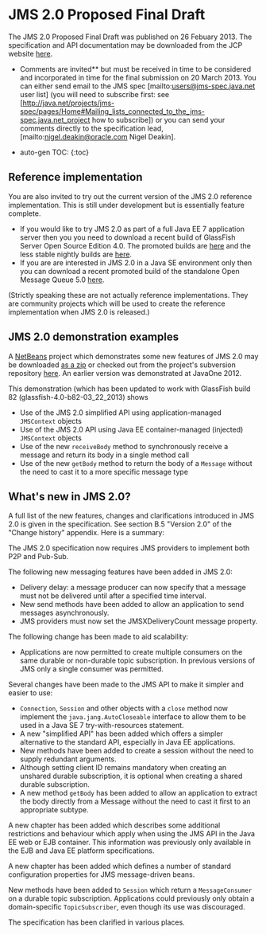 # JMS 2.0 Proposed Final Draft

The JMS 2.0 Proposed Final Draft was published on 26 Febuary 2013. The specification and API documentation may be downloaded from the JCP website [here](http://jcp.org/aboutJava/communityprocess/pfd/jsr343/index.html). 

  * Comments are invited** but must be received in time to be considered and incorporated in time for the final submission on 20 March 2013. You can either send email to the JMS spec  [mailto:users@jms-spec.java.net user list] (you will need to subscribe first: see [http://java.net/projects/jms-spec/pages/Home#Mailing_lists_connected_to_the_jms-spec.java.net_project how to  subscribe]) or you can send your comments directly to the specification lead,  [mailto:nigel.deakin@oracle.com Nigel Deakin]. 

* auto-gen TOC:
{:toc}

## Reference implementation 

You are also invited to try out the current version of the JMS 2.0 reference implementation. This is still under development but is essentially feature complete. 
* If you would like to try JMS 2.0 as part of a full Java EE 7 application server then you you need to download a recent build of GlassFish Server Open Source Edition 4.0. The promoted builds are [here](http://dlc.sun.com.edgesuite.net/glassfish/4.0/promoted/) and the less stable nightly builds are [here](http://dlc.sun.com.edgesuite.net/glassfish/4.0/nightly/). 
* If you are are interested in JMS 2.0 in a Java SE environment only then you can download a recent promoted build of the standalone Open Message Queue 5.0 [here](http://mq.java.net/5.0.html#download). 

(Strictly speaking these are not actually reference implementations. They are community projects which will be used to create the reference implementation when JMS 2.0 is released.)

## JMS 2.0 demonstration examples 

A [NetBeans](http://netbeans.org) project which demonstrates some new features of JMS 2.0 may be downloaded  [as a zip](/jms-spec/downloads/JMS20Demo.zip) or checked out from the project's subversion repository [here](https://github.com/javaee/jms-spec/tree/master/jms2.0/demos/JMS20Demo). An earlier version was demonstrated at JavaOne 2012.

This demonstration (which has been updated to work with GlassFish build 82 (glassfish-4.0-b82-03_22_2013) shows
* Use of the JMS 2.0 simplified API  using application-managed `JMSContext` objects
* Use of the JMS 2.0 API using Java EE container-managed (injected) `JMSContext` objects
* Use of the new `receiveBody` method to synchronously receive a message and return its body in a single method call
* Use of the new `getBody` method to return the body of a `Message` without the need to cast it to a more specific message type

## What's new in JMS 2.0? 

A full list of the new features, changes and clarifications introduced in JMS 2.0 is given in the specification. See section B.5 "Version 2.0" of the "Change history" appendix. Here is a summary:

The JMS 2.0 specification now requires JMS providers to implement both P2P and Pub-Sub.

The following new messaging features have been added in JMS 2.0:
* Delivery delay: a message producer can now specify that a message must not be delivered until after a specified time interval.
* New send methods have been added to allow an application to send messages asynchronously.
* JMS providers must now set the JMSXDeliveryCount message property.

The following change has been made to aid scalability:
* Applications are now permitted to create multiple consumers on the same durable or non-durable topic subscription. In previous versions of JMS only a single consumer was permitted.

Several changes have been made to the JMS API to make it simpler and easier to use:
* `Connection`, `Session` and other objects with a `close` method now implement the `java.jang.AutoCloseable` interface to allow them to be used in a Java SE 7 try-with-resources statement. 
* A new "simplified API" has been added which offers a simpler alternative to the standard API, especially in Java EE applications.
* New methods have been added to create a session without the need to supply redundant arguments.
* Although setting client ID remains mandatory when creating an unshared durable subscription, it is optional when creating a shared durable subscription. 
* A new method `getBody` has been added to allow an application to extract the body directly from a Message without the need to cast it first to an appropriate subtype. 

A new chapter has been added which describes some additional restrictions and behaviour which apply when using the JMS API in the Java EE web or EJB container. This information was previously only available in the EJB and Java EE platform specifications. 

A new chapter has been added which defines a number of standard configuration properties for JMS message-driven beans.

New methods have been added to `Session` which return a `MessageConsumer` on a durable topic subscription. Applications could previously only obtain a domain-specific `TopicSubscriber`, even though its use was discouraged. 

The specification has been clarified in various places.
